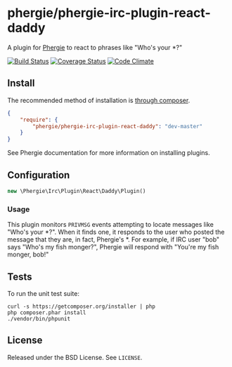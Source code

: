 # phergie/phergie-irc-plugin-react-daddy

A plugin for [Phergie](http://github.com/phergie/phergie-irc-bot-react/) to react to phrases like "Who's your *?"

[![Build Status](https://secure.travis-ci.org/dstockto/phergie-irc-plugin-react-daddy.png?branch=master)](http://travis-ci.org/dstockto/phergie-irc-plugin-react-daddy)
[![Coverage Status](https://coveralls.io/repos/dstockto/phergie-irc-plugin-react-daddy/badge.png)](https://coveralls.io/r/dstockto/phergie-irc-plugin-react-daddy)
[![Code Climate](https://codeclimate.com/github/dstockto/phergie-irc-plugin-react-daddy/badges/gpa.svg)](https://codeclimate.com/github/dstockto/phergie-irc-plugin-react-daddy)

## Install

The recommended method of installation is [through composer](http://getcomposer.org).

```JSON
{
    "require": {
        "phergie/phergie-irc-plugin-react-daddy": "dev-master"
    }
}
```

See Phergie documentation for more information on installing plugins.

## Configuration

```php
new \Phergie\Irc\Plugin\React\Daddy\Plugin()
```

### Usage

This plugin monitors `PRIVMSG` events attempting to locate messages like "Who's your *?". When it finds 
one, it responds to the user who posted the message that they are, in fact, Phergie's *. For example, if IRC user
"bob" says "Who's my fish monger?", Phergie will respond with "You're my fish monger, bob!"

## Tests

To run the unit test suite:

```
curl -s https://getcomposer.org/installer | php
php composer.phar install
./vendor/bin/phpunit
```

## License

Released under the BSD License. See `LICENSE`.
